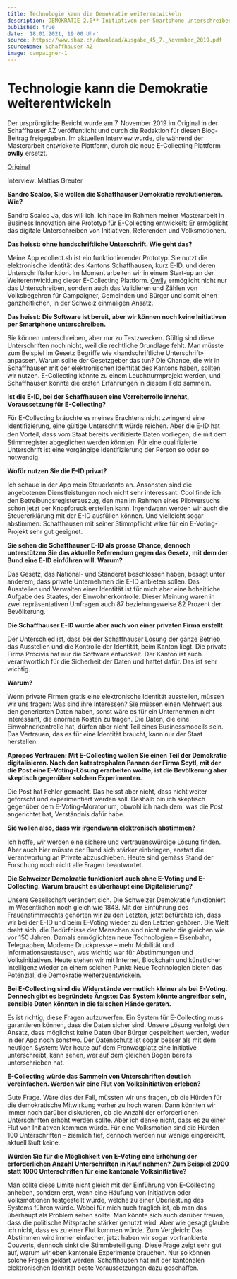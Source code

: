 ```yaml
---
title: Technologie kann die Demokratie weiterentwickeln
description: DEMOKRATIE 2.0** Initiativen per Smartphone unterschreiben Sandro Scalco hat eine App entwickelt, die das möglich machen könnte.
published: true
date: '18.01.2021, 19:00 Uhr'
source: https://www.shaz.ch/download/Ausgabe_45_7._November_2019.pdf
sourceName: Schaffhauser AZ
image: campaigner-1
---
```


# Technologie kann die Demokratie weiterentwickeln

Der ursprüngliche Bericht wurde am 7. November 2019 im Original in der Schaffhauser AZ veröffentlicht und durch die Redaktion für diesen Blog-Beitrag freigegeben. Im aktuellen Interview wurde, die während der Masterarbeit entwickelte Plattform, durch die neue E-Collecting Plattform **owlly** ersetzt.

[Original](https://www.shaz.ch/download/Ausgabe_45_7._November_2019.pdf)

Interview: Mattias Greuter

**Sandro Scalco, Sie wollen die Schaffhauser Demokratie revolutionieren. Wie?**

Sandro Scalco Ja, das will ich. Ich habe im Rahmen meiner Masterarbeit in Business Innovation eine Prototyp für E-Collecting entwickelt: Er ermöglicht das digitale Unterschreiben von Initiativen, Referenden und Volksmotionen.

**Das heisst: ohne handschriftliche Unterschrift. Wie geht das?**

Meine App ecollect.sh ist ein funktionierender Prototyp. Sie nutzt die elektronische Identität des Kantons Schaffhausen, kurz E-ID, und deren Unterschriftsfunktion.
Im Moment arbeiten wir in einem Start-up an der Weiterentwicklung dieser E-Collecting Plattform. [Owlly](https://owlly.ch) ermöglicht nicht nur das Unterschreiben, sondern auch das Validieren und Zählen von Volksbegehren für Campaigner, Gemeinden und Bürger und somit einen ganzheitlichen, in der Schweiz einmaligen Ansatz.

**Das heisst: Die Software ist bereit, aber wir können noch keine Initiativen per Smartphone unterschreiben.**

Sie können unterschreiben, aber nur zu Testzwecken. Gültig sind diese Unterschriften noch nicht, weil die rechtliche Grundlage fehlt. Man müsste zum Beispiel im Gesetz Begriffe wie «handschriftliche Unterschrift» anpassen.
Warum sollte der Gesetzgeber das tun?
Die Chance, die wir in Schaffhausen mit der elektronischen Identität des Kantons haben, sollten wir nutzen. E-Collecting könnte zu einem Leuchtturmprojekt werden, und Schaffhausen könnte die ersten Erfahrungen in diesem Feld sammeln.

**Ist die E-ID, bei der Schaffhausen eine Vorreiterrolle innehat, Voraussetzung für E-Collecting?**

Für E-Collecting bräuchte es meines Erachtens nicht zwingend eine Identiﬁzierung, eine gültige Unterschrift würde reichen. Aber die E-ID hat den Vorteil, dass vom Staat bereits veriﬁzierte Daten vorliegen, die mit dem Stimmregister abgeglichen werden könnten. Für eine qualifizierte Unterschrift ist eine vorgängige Identifizierung der Person so oder so notwendig.

**Wofür nutzen Sie die E-ID privat?**

Ich schaue in der App mein Steuerkonto an. Ansonsten sind die angebotenen Dienstleistungen noch nicht sehr interessant. Cool ﬁnde ich den Betreibungsregisterauszug, den man im Rahmen eines Pilotversuchs schon jetzt per Knopfdruck erstellen kann. Irgendwann werden wir auch die Steuererklärung mit der E-ID ausfüllen können. Und vielleicht sogar abstimmen: Schaffhausen mit seiner Stimmpﬂicht wäre für ein E-Voting-Projekt sehr gut geeignet.

**Sie sehen die Schaffhauser E-ID als grosse Chance, dennoch unterstützen Sie das aktuelle Referendum gegen das Gesetz, mit dem der Bund eine E-ID einführen will. Warum?**

Das Gesetz, das National- und Ständerat beschlossen haben, besagt unter anderem, dass private Unternehmen die E-ID anbieten sollen. Das Ausstellen und Verwalten einer Identität ist für mich aber eine hoheitliche Aufgabe des Staates, der Einwohnerkontrolle. Dieser Meinung waren in zwei repräsentativen Umfragen auch 87 beziehungsweise 82 Prozent der Bevölkerung.

**Die Schaffhauser E-ID wurde aber auch von einer privaten Firma erstellt.**

Der Unterschied ist, dass bei der Schaffhauser Lösung der ganze Betrieb, das Ausstellen und die Kontrolle der Identität, beim Kanton liegt. Die private Firma Procivis hat nur die Software entwickelt. Der Kanton ist auch verantwortlich für die Sicherheit der Daten und haftet dafür. Das ist sehr wichtig.

**Warum?**

Wenn private Firmen gratis eine elektronische Identität ausstellen, müssen wir uns fragen: Was sind ihre Interessen? Sie müssen einen Mehrwert aus den generierten Daten haben, sonst wäre es für ein Unternehmen nicht interessant, die enormen Kosten zu tragen. Die Daten, die eine Einwohnerkontrolle hat, dürfen aber nicht Teil eines Businessmodells sein. Das Vertrauen, das es für eine Identität braucht, kann nur der Staat herstellen.

**Apropos Vertrauen: Mit E-Collecting wollen Sie einen Teil der Demokratie digitalisieren. Nach den katastrophalen Pannen der Firma Scytl, mit der die Post eine E-Voting-Lösung erarbeiten wollte, ist die Bevölkerung aber skeptisch gegenüber solchen Experimenten.**

Die Post hat Fehler gemacht. Das heisst aber nicht, dass nicht weiter geforscht und experimentiert werden soll. Deshalb bin ich skeptisch gegenüber dem E-Voting-Moratorium, obwohl ich nach dem, was die Post angerichtet hat, Verständnis dafür habe.

**Sie wollen also, dass wir irgendwann elektronisch abstimmen?**

Ich hoffe, wir werden eine sichere und vertrauenswürdige Lösung ﬁnden. Aber auch hier müsste der Bund sich stärker einbringen, anstatt die Verantwortung an Private abzuschieben. Heute sind gemäss Stand der Forschung noch nicht alle Fragen beantwortet.

**Die Schweizer Demokratie funktioniert auch ohne E-Voting und E-Collecting. Warum braucht es überhaupt eine Digitalisierung?**

Unsere Gesellschaft verändert sich. Die Schweizer Demokratie funktioniert im Wesentlichen noch gleich wie 1848. Mit der Einführung des Frauenstimmrechts gehörten wir zu den Letzten, jetzt befürchte ich, dass wir bei der E-ID und beim E-Voting wieder zu den Letzten gehören. Die Welt dreht sich, die Bedürfnisse der Menschen sind nicht mehr die gleichen wie vor 150 Jahren. Damals ermöglichten neue Technologien – Eisenbahn, Telegraphen, Moderne Druckpresse – mehr Mobilität und Informationsaustausch, was wichtig war für Abstimmungen und Volksinitiativen. Heute stehen wir mit Internet, Blockchain und künstlicher Intelligenz wieder an einem solchen Punkt: Neue Technologien bieten das Potenzial, die Demokratie weiterzuentwickeln.

**Bei E-Collecting sind die Widerstände vermutlich kleiner als bei E-Voting. Dennoch gibt es begründete Ängste: Das System könnte angreifbar sein, sensible Daten könnten in die falschen Hände geraten.**

Es ist richtig, diese Fragen aufzuwerfen. Ein System für E-Collecting muss garantieren können, dass die Daten sicher sind. Unsere Lösung verfolgt den Ansatz, dass möglichst keine Daten über Bürger gespeichert werden, weder in der App noch sonstwo. Der Datenschutz ist sogar besser als mit dem heutigen System: Wer heute auf dem Fronwagplatz eine Initiative unterschreibt, kann sehen, wer auf dem gleichen Bogen bereits unterschrieben hat.

**E-Collecting würde das Sammeln von Unterschriften deutlich vereinfachen. Werden wir eine Flut von Volksinitiativen erleben?**

Gute Frage. Wäre dies der Fall, müssten wir uns fragen, ob die Hürden für die demokratische Mitwirkung vorher zu hoch waren. Dann könnten wir immer noch darüber diskutieren, ob die Anzahl der erforderlichen Unterschriften erhöht werden sollte. Aber ich denke nicht, dass es zu einer Flut von Initiativen kommen würde. Für eine Volksmotion sind die Hürden – 100 Unterschriften – ziemlich tief, dennoch werden nur wenige eingereicht, aktuell läuft keine.

**Würden Sie für die Möglichkeit von E-Voting eine Erhöhung der erforderlichen Anzahl Unterschriften in Kauf nehmen? Zum Beispiel 2000 statt 1000 Unterschriften für eine kantonale Volksinitiative?**

Man sollte diese Limite nicht gleich mit der Einführung von E-Collecting anheben, sondern erst, wenn eine Häufung von Initiativen oder Volksmotionen festgestellt würde, welche zu einer Überlastung des Systems führen würde. Wobei für mich auch fraglich ist, ob man das überhaupt als Problem sehen sollte. Man könnte sich auch darüber freuen, dass die politische Mitsprache stärker genutzt wird. Aber wie gesagt glaube ich nicht, dass es zu einer Flut kommen würde. Zum Vergleich: Das Abstimmen wird immer einfacher, jetzt haben wir sogar vorfrankierte Couverts, dennoch sinkt die Stimmbeteiligung. Diese Frage zeigt sehr gut auf, warum wir eben kantonale Experimente brauchen. Nur so können solche Fragen geklärt werden. Schaffhausen hat mit der kantonalen elektronischen Identität beste Voraussetzungen dazu geschaffen.
